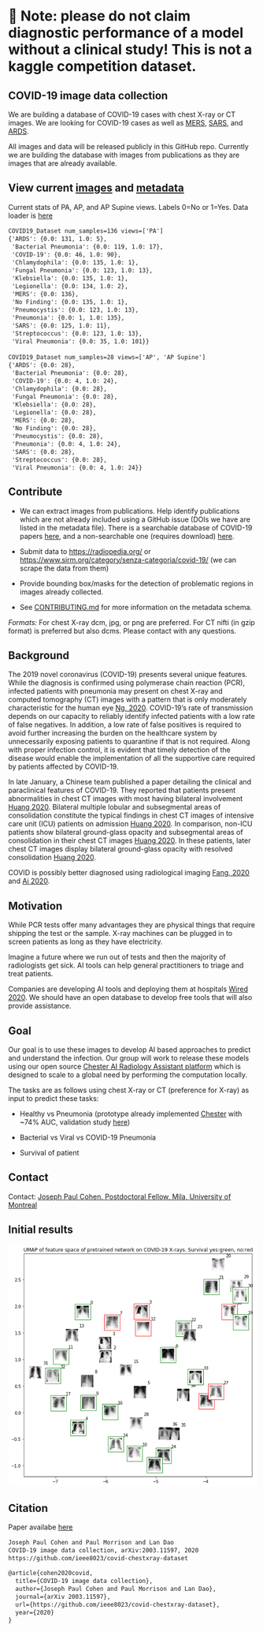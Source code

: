 
# 🛑 Note: please do not claim diagnostic performance of a model without a clinical study! This is not a kaggle competition dataset. 


## COVID-19 image data collection

We are building a database of COVID-19 cases with chest X-ray or CT images. We are looking for COVID-19 cases as well as [MERS](https://en.wikipedia.org/wiki/Middle_East_respiratory_syndrome), [SARS](https://en.wikipedia.org/wiki/Severe_acute_respiratory_syndrome), and [ARDS](https://en.wikipedia.org/wiki/Acute_respiratory_distress_syndrome). 

All images and data will be released publicly in this GitHub repo. Currently we are building the database with images from publications as they are images that are already available. 

## View current [images](images) and [metadata](metadata.csv)

Current stats of PA, AP, and AP Supine views. Labels 0=No or 1=Yes. Data loader is [here](https://github.com/mlmed/torchxrayvision/blob/master/torchxrayvision/datasets.py#L867)
``` 
COVID19_Dataset num_samples=136 views=['PA']
{'ARDS': {0.0: 131, 1.0: 5},
 'Bacterial Pneumonia': {0.0: 119, 1.0: 17},
 'COVID-19': {0.0: 46, 1.0: 90},
 'Chlamydophila': {0.0: 135, 1.0: 1},
 'Fungal Pneumonia': {0.0: 123, 1.0: 13},
 'Klebsiella': {0.0: 135, 1.0: 1},
 'Legionella': {0.0: 134, 1.0: 2},
 'MERS': {0.0: 136},
 'No Finding': {0.0: 135, 1.0: 1},
 'Pneumocystis': {0.0: 123, 1.0: 13},
 'Pneumonia': {0.0: 1, 1.0: 135},
 'SARS': {0.0: 125, 1.0: 11},
 'Streptococcus': {0.0: 123, 1.0: 13},
 'Viral Pneumonia': {0.0: 35, 1.0: 101}}
 
COVID19_Dataset num_samples=28 views=['AP', 'AP Supine']
{'ARDS': {0.0: 28},
 'Bacterial Pneumonia': {0.0: 28},
 'COVID-19': {0.0: 4, 1.0: 24},
 'Chlamydophila': {0.0: 28},
 'Fungal Pneumonia': {0.0: 28},
 'Klebsiella': {0.0: 28},
 'Legionella': {0.0: 28},
 'MERS': {0.0: 28},
 'No Finding': {0.0: 28},
 'Pneumocystis': {0.0: 28},
 'Pneumonia': {0.0: 4, 1.0: 24},
 'SARS': {0.0: 28},
 'Streptococcus': {0.0: 28},
 'Viral Pneumonia': {0.0: 4, 1.0: 24}}
 ```

## Contribute

 - We can extract images from publications. Help identify publications which are not already included using a GitHub issue (DOIs we have are listed in the metadata file). There is a searchable database of COVID-19 papers [here](https://www.who.int/emergencies/diseases/novel-coronavirus-2019/global-research-on-novel-coronavirus-2019-ncov), and a non-searchable one (requires download) [here](https://pages.semanticscholar.org/coronavirus-research).
 
 - Submit data to https://radiopedia.org/ or https://www.sirm.org/category/senza-categoria/covid-19/ (we can scrape the data from them)
 
 - Provide bounding box/masks for the detection of problematic regions in images already collected.

 - See [CONTRIBUTING.md](CONTRIBUTING.md) for more information on the metadata schema.

*Formats:* For chest X-ray dcm, jpg, or png are preferred. For CT nifti (in gzip format) is preferred but also dcms. Please contact with any questions.

## Background 
The 2019 novel coronavirus (COVID-19) presents several unique features. While the diagnosis is confirmed using polymerase chain reaction (PCR), infected patients with pneumonia may present on chest X-ray and computed tomography (CT) images with a pattern that is only moderately characteristic for the human eye [Ng, 2020](https://pubs.rsna.org/doi/10.1148/ryct.2020200034). COVID-19’s rate of transmission depends on our capacity to reliably identify infected patients with a low rate of false negatives. In addition, a low rate of false positives is required to avoid further increasing the burden on the healthcare system by unnecessarily exposing patients to quarantine if that is not required. Along with proper infection control, it is evident that timely detection of the disease would enable the implementation of all the supportive care required by patients affected by COVID-19.

In late January, a Chinese team published a paper detailing the clinical and paraclinical features of COVID-19. They reported that patients present abnormalities in chest CT images with most having bilateral involvement [Huang 2020](https://www.thelancet.com/journals/lancet/article/PIIS0140-6736(20)30183-5/fulltext). Bilateral multiple lobular and subsegmental areas of consolidation constitute the typical findings in chest CT images of intensive care unit (ICU) patients on admission [Huang 2020](https://www.thelancet.com/journals/lancet/article/PIIS0140-6736(20)30183-5/fulltext). In comparison, non-ICU patients show bilateral ground-glass opacity and subsegmental areas of consolidation in their chest CT images [Huang 2020](https://www.thelancet.com/journals/lancet/article/PIIS0140-6736(20)30183-5/fulltext). In these patients, later chest CT images display bilateral ground-glass opacity with resolved consolidation [Huang 2020](https://www.thelancet.com/journals/lancet/article/PIIS0140-6736(20)30183-5/fulltext). 

COVID is possibly better diagnosed using radiological imaging [Fang, 2020](https://pubs.rsna.org/doi/10.1148/radiol.2020200432) and [Ai 2020](https://pubs.rsna.org/doi/10.1148/radiol.2020200642).

## Motivation

While PCR tests offer many advantages they are physical things that require shipping the test or the sample. X-ray machines can be plugged in to screen patients as long as they have electricity. 

Imagine a future where we run out of tests and then the majority of radiologists get sick. AI tools can help general practitioners to triage and treat patients.

Companies are developing AI tools and deploying them at hospitals [Wired 2020](https://www.wired.com/story/chinese-hospitals-deploy-ai-help-diagnose-covid-19/). We should have an open database to develop free tools that will also provide assistance.

## Goal

Our goal is to use these images to develop AI based approaches to predict and understand the infection. Our group will work to release these models using our open source [Chester AI Radiology Assistant platform](https://mlmed.org/tools/xray/) which is designed to scale to a global need by performing the computation locally.

The tasks are as follows using chest X-ray or CT (preference for X-ray) as input to predict these tasks:

- Healthy vs Pneumonia (prototype already implemented [Chester](https://mlmed.org/tools/xray/) with ~74% AUC, validation study [here](https://arxiv.org/abs/2002.02497))

- Bacterial vs Viral vs COVID-19 Pneumonia

- Survival of patient




## Contact
Contact: [Joseph Paul Cohen. Postdoctoral Fellow, Mila, University of Montreal](https://josephpcohen.com/) 

## Initial results

![](docs/covid-xray-umap.png)

## Citation

Paper availabe [here](https://arxiv.org/abs/2003.11597)

```
Joseph Paul Cohen and Paul Morrison and Lan Dao
COVID-19 image data collection, arXiv:2003.11597, 2020
https://github.com/ieee8023/covid-chestxray-dataset
```

```
@article{cohen2020covid,
  title={COVID-19 image data collection},
  author={Joseph Paul Cohen and Paul Morrison and Lan Dao},
  journal={arXiv 2003.11597},
  url={https://github.com/ieee8023/covid-chestxray-dataset},
  year={2020}
}
```

<meta name="citation_title" content="COVID-19 image data collection" />
<meta name="citation_publication_date" content="2020" />
<meta name="citation_author" content="Joseph Paul Cohen and Paul Morrison and Lan Dao" />
